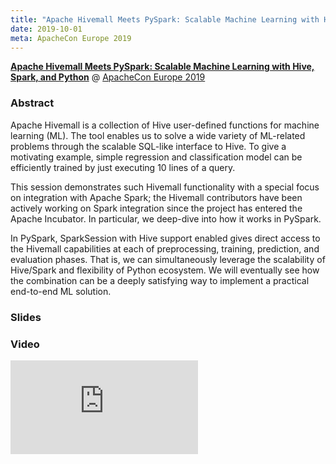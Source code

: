 ```yaml
---
title: "Apache Hivemall Meets PySpark: Scalable Machine Learning with Hive, Spark, and Python"
date: 2019-10-01
meta: ApacheCon Europe 2019
---
```


<b><a href="https://aceu19.apachecon.com/session/apache-hivemall-meets-pyspark-scalable-machine-learning-hive-spark-and-python" target="_blank" rel="noopener">Apache Hivemall Meets PySpark: Scalable Machine Learning with Hive, Spark, and Python</a></b> @ <a href="https://aceu19.apachecon.com"  target="_blank" rel="noopener">ApacheCon Europe 2019</a>

### Abstract

Apache Hivemall is a collection of Hive user-defined functions for machine learning (ML). The tool enables us to solve a wide variety of ML-related problems through the scalable SQL-like interface to Hive. To give a motivating example, simple regression and classification model can be efficiently trained by just executing 10 lines of a query.

This session demonstrates such Hivemall functionality with a special focus on integration with Apache Spark; the Hivemall contributors have been actively working on Spark integration since the project has entered the Apache Incubator. In particular, we deep-dive into how it works in PySpark. 

In PySpark, SparkSession with Hive support enabled gives direct access to the Hivemall capabilities at each of preprocessing, training, prediction, and evaluation phases. That is, we can simultaneously leverage the scalability of Hive/Spark and flexibility of Python ecosystem. We will eventually see how the combination can be a deeply satisfying way to implement a practical end-to-end ML solution.

### Slides

<script async class="speakerdeck-embed" data-id="f6c6ade94b9a41b7b0ba5c5db5da8e1c" data-ratio="1.77777777777778" src="//speakerdeck.com/assets/embed.js"></script>

### Video

<span class="iframe-container">
    <iframe src="https://www.youtube.com/embed/9FPrb6vYRqI" frameborder="0" allow="accelerometer; autoplay; encrypted-media; gyroscope; picture-in-picture" allowfullscreen></iframe>
</span>